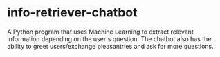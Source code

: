 # info-retriever-chatbot
A Python program that uses Machine Learning to extract relevant information depending on the user's question. The chatbot also has the ability to greet users/exchange pleasantries and ask for more questions.
